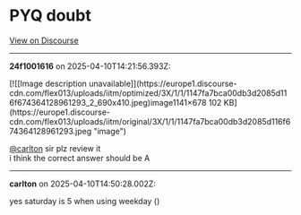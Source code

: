 # PYQ doubt

[View on Discourse](https://discourse.onlinedegree.iitm.ac.in/t/pyq-doubt/172373)

---
**24f1001616** on 2025-04-10T14:21:56.393Z:

[![[Image description unavailable]](https://europe1.discourse-
cdn.com/flex013/uploads/iitm/optimized/3X/1/1/1147fa7bca00db3d2085d116f674364128961293_2_690x410.jpeg)image1141×678
102 KB](https://europe1.discourse-
cdn.com/flex013/uploads/iitm/original/3X/1/1/1147fa7bca00db3d2085d116f674364128961293.jpeg
"image")

  
[@carlton](/u/carlton) sir plz review it  
i think the correct answer should be A



---
**carlton** on 2025-04-10T14:50:28.002Z:

yes saturday is 5 when using weekday ()



